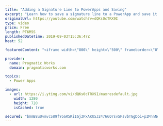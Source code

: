 ```yaml
---
title: "Adding a Signature Line to PowerApps and Saving"
excerpt: "Learn how to save a signature line to a PowerApp and save it into a database as a binary column.   Register for the forever free class without a credit card: https://pragmaticworkstraining.com/virtual-aiad-free-registration/  We'd love to build your next app: https://pragmaticworks.com/consulting-services/managed-services/"
originalUrl: https://youtube.com/watch?v=dQKs0cTRX9I
type: video
price: Free
length: PT6M5S
publishedDateTime: 2019-09-03T15:36:47Z
heat: 52

featuredContent: "<iframe width=\"800\" height=\"500\" frameborder=\"0\" src=\"https://www.youtube.com/embed/dQKs0cTRX9I\" allow=\"accelerometer; autoplay; encrypted-media; gyroscope; picture-in-picture\" allowfullscreen></iframe>"

provider:
  name: Progmatic Works
  domain: pragmaticworks.com

topics:
  - Power Apps

images:
  - url: https://i.ytimg.com/vi/dQKs0cTRX9I/maxresdefault.jpg
    width: 1280
    height: 720
    isCached: true

secured: "bmmB8uUvmvcS89fYoaR5KiIGj3PxAKUSJ24766Q7svSPsvbTGgDoi+pIMnnNdosZcLg45VQT969Y1vc54FApgv/WxnQbB9CNTvLVhwxD4cIXQKQ7KgD7ZIDyPcOd0XaSclit/GMse1y2cAH+nj6SQiI1xCqUaIHIskuC2Ap3bgML57RkW0OgcVrdzwesl/1EY+oQm8brXWsDAmLOCvHKBJRPacQyTyLzoiJThpPskKMjnPmHBH3Ihq9tK6XdNfHgFAxeZga4qFDUHGUM7eXoXdu3s1qKPoD3FkS4/X+L9wilxDJpKgpD0t6TZwyueTVcAHkztV0/N7EjGSz2e1subCul+XzzFLrrldnp24ovqOl7KT33jrZspzxZq7MQ+mvpAbZd6kihl2c6bxOv1/LMYbFAdcqFErjLbjxruuIzWkg=;vmeFItDPCfkhShUZ+LHr4A=="
---
```


